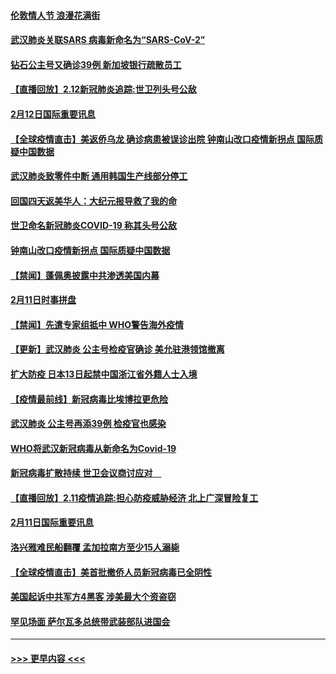 #### [伦敦情人节 浪漫花满街](../pages/prog202/a102775786.md?t=02130502) 
#### [武汉肺炎关联SARS 病毒新命名为“SARS-CoV-2”](../pages/prog202/a102775719.md?t=02130502) 
#### [钻石公主号又确诊39例 新加坡银行疏散员工](../pages/prog202/a102775691.md?t=02130502) 
#### [【直播回放】2.12新冠肺炎追踪:世卫列头号公敌](../pages/prog202/a102775541.md?t=02130502) 
#### [2月12日国际重要讯息](../pages/prog202/a102775437.md?t=02130502) 
#### [【全球疫情直击】美返侨乌龙 确诊病患被误诊出院 钟南山改口疫情新拐点 国际质疑中国数据](../pages/prog202/a102775378.md?t=02130502) 
#### [武汉肺炎致零件中断 通用韩国生产线部分停工](../pages/prog202/a102775365.md?t=02130502) 
#### [回国四天返美华人：大纪元报导救了我的命](../pages/prog202/a102775342.md?t=02130502) 
#### [世卫命名新冠肺炎COVID-19 称其头号公敌](../pages/prog202/a102775196.md?t=02130502) 
#### [钟南山改口疫情新拐点 国际质疑中国数据](../pages/prog202/a102775178.md?t=02130502) 
#### [【禁闻】蓬佩奥披露中共渗透美国内幕](../pages/prog202/a102775129.md?t=02130502) 
#### [2月11日时事拼盘](../pages/prog202/a102775140.md?t=02130502) 
#### [【禁闻】先遣专家组抵中 WHO警告海外疫情](../pages/prog202/a102775112.md?t=02130502) 
#### [【更新】武汉肺炎 公主号检疫官确诊 美允驻港领馆撤离](../pages/prog202/a102770740.md?t=02130502) 
#### [扩大防疫 日本13日起禁中国浙江省外籍人士入境](../pages/prog202/a102775051.md?t=02130502) 
#### [【疫情最前线】新冠病毒比埃博拉更危险](../pages/prog202/a102775043.md?t=02130502) 
#### [武汉肺炎 公主号再添39例 检疫官也感染](../pages/prog202/a102775031.md?t=02130502) 
#### [WHO将武汉新冠病毒从新命名为Covid-19](../pages/prog202/a102774891.md?t=02130502) 
#### [新冠病毒扩散持续 世卫会议商讨应对　](../pages/prog202/a102774850.md?t=02130502) 
#### [【直播回放】2.11疫情追踪:担心防疫威胁经济 北上广深冒险复工](../pages/prog202/a102774741.md?t=02130502) 
#### [2月11日国际重要讯息](../pages/prog202/a102774621.md?t=02130502) 
#### [洛兴雅难民船翻覆 孟加拉南方至少15人溺毙](../pages/prog202/a102774586.md?t=02130502) 
#### [【全球疫情直击】美首批撤侨人员新冠病毒已全阴性](../pages/prog202/a102774523.md?t=02130502) 
#### [美国起诉中共军方4黑客 涉美最大个资盗窃](../pages/prog202/a102774508.md?t=02130502) 
#### [罕见场面  萨尔瓦多总统带武装部队进国会](../pages/prog202/a102774494.md?t=02130502) 

----
#### [ >>> 更早内容 <<< ](../indexes/prog202-earlier.md)

